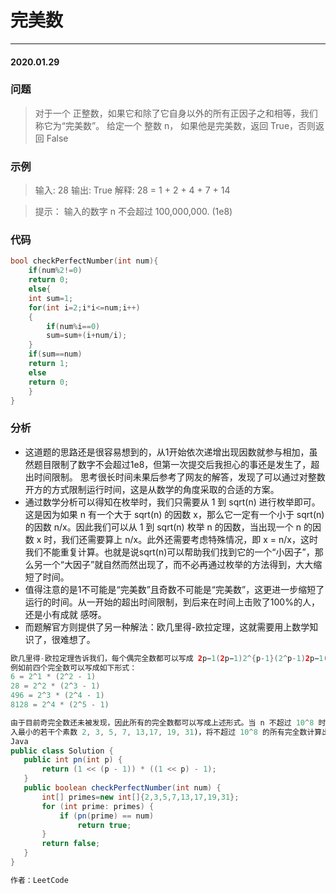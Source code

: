 # 完美数
***
#### 2020.01.29

### 问题
>对于一个 正整数，如果它和除了它自身以外的所有正因子之和相等，我们称它为“完美数”。
给定一个 整数 n， 如果他是完美数，返回 True，否则返回 False

### 示例
>输入: 28
输出: True
解释: 28 = 1 + 2 + 4 + 7 + 14

>提示：
输入的数字 n 不会超过 100,000,000. (1e8)

### 代码
```c
bool checkPerfectNumber(int num){
    if(num%2!=0)
    return 0;
    else{
    int sum=1;
    for(int i=2;i*i<=num;i++)
    {
        if(num%i==0)
        sum=sum+(i+num/i);
    }
    if(sum==num)
    return 1;
    else
    return 0;
    }
}
```

### 分析
 - 这道题的思路还是很容易想到的，从1开始依次递增出现因数就参与相加，虽然题目限制了数字不会超过1e8，但第一次提交后我担心的事还是发生了，超出时间限制。
   思考很长时间未果后参考了网友的解答，发现了可以通过对整数开方的方式限制运行时间，这是从数学的角度采取的合适的方案。
 - 通过数学分析可以得知在枚举时，我们只需要从 1 到 sqrt(n) 进行枚举即可。这是因为如果 n 有一个大于 sqrt(n) 的因数 x，那么它一定有一个小于 sqrt(n)
   的因数 n/x。因此我们可以从 1 到 sqrt(n) 枚举 n 的因数，当出现一个 n 的因数 x 时，我们还需要算上 n/x。此外还需要考虑特殊情况，即 x = n/x，这时
   我们不能重复计算。也就是说sqrt(n)可以帮助我们找到它的一个“小因子”，那么另一个“大因子”就自然而然出现了，而不必再通过枚举的方法得到，大大缩短了时间。
 - 值得注意的是1不可能是“完美数”且奇数不可能是“完美数”，这更进一步缩短了运行的时间。从一开始的超出时间限制，到后来在时间上击败了100%的人，还是小有成就
   感呀。
 - 而题解官方则提供了另一种解法：欧几里得-欧拉定理，这就需要用上数学知识了，很难想了。
 
 ```java
 欧几里得-欧拉定理告诉我们，每个偶完全数都可以写成 2p−1(2p−1)2^{p-1}(2^p-1)2p−1(2p−1) 的形式，其中 ppp 为素数。
 例如前四个完全数可以写成如下形式：
6 = 2^1 * (2^2 - 1)
28 = 2^2 * (2^3 - 1)
496 = 2^3 * (2^4 - 1)
8128 = 2^4 * (2^5 - 1)

由于目前奇完全数还未被发现，因此所有的完全数都可以写成上述形式。当 n 不超过 10^8 时，p 也不会很大，因此我们只要带
入最小的若干个素数 2, 3, 5, 7, 13,17, 19, 31)，将不超过 10^8 的所有完全数计算出来即可。
Java
public class Solution {
    public int pn(int p) {
        return (1 << (p - 1)) * ((1 << p) - 1);
    }
    public boolean checkPerfectNumber(int num) {
        int[] primes=new int[]{2,3,5,7,13,17,19,31};
        for (int prime: primes) {
            if (pn(prime) == num)
                return true;
        }
        return false;
    }
}

作者：LeetCode
